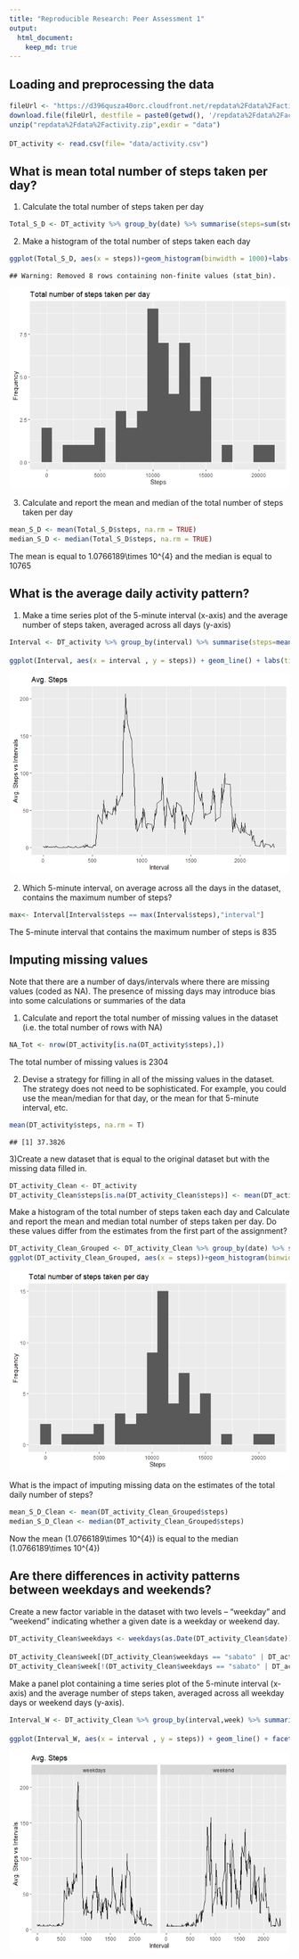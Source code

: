 ```yaml
---
title: "Reproducible Research: Peer Assessment 1"
output: 
  html_document:
    keep_md: true
---
```

Loading and preprocessing the data
---




```r
fileUrl <- "https://d396qusza40orc.cloudfront.net/repdata%2Fdata%2Factivity.zip"
download.file(fileUrl, destfile = paste0(getwd(), '/repdata%2Fdata%2Factivity.zip'), method = "curl")
unzip("repdata%2Fdata%2Factivity.zip",exdir = "data")

DT_activity <- read.csv(file= "data/activity.csv")
```

What is mean total number of steps taken per day?
---
1) Calculate the total number of steps taken per day


```r
Total_S_D <- DT_activity %>% group_by(date) %>% summarise(steps=sum(steps))
```

2) Make a histogram of the total number of steps taken each day


```r
ggplot(Total_S_D, aes(x = steps))+geom_histogram(binwidth = 1000)+labs(title="Total number of steps taken per day",x="Steps",y="Frequency")
```

```
## Warning: Removed 8 rows containing non-finite values (stat_bin).
```

![](PA1_template_files/figure-html/unnamed-chunk-4-1.png)<!-- -->

3) Calculate and report the mean and median of the total number of steps taken per day


```r
mean_S_D <- mean(Total_S_D$steps, na.rm = TRUE)
median_S_D <- median(Total_S_D$steps, na.rm = TRUE)
```
The mean is equal to 1.0766189\times 10^{4} and the median is equal to 10765

What is the average daily activity pattern?
---
1) Make a time series plot of the 5-minute interval (x-axis) and the average number of steps taken, averaged across all days (y-axis)


```r
Interval <- DT_activity %>% group_by(interval) %>% summarise(steps=mean(steps,na.rm = TRUE))

ggplot(Interval, aes(x = interval , y = steps)) + geom_line() + labs(title = "Avg. Steps", x = "Interval", y = "Avg. Steps vs Intervals")
```

![](PA1_template_files/figure-html/unnamed-chunk-6-1.png)<!-- -->

2) Which 5-minute interval, on average across all the days in the dataset, contains the maximum number of steps?


```r
max<- Interval[Interval$steps == max(Interval$steps),"interval"]
```
The 5-minute interval that contains the maximum number of steps is 835

Imputing missing values
---
Note that there are a number of days/intervals where there are missing values (coded as NA). The presence of missing days may introduce bias into some calculations or summaries of the data

1) Calculate and report the total number of missing values in the dataset (i.e. the total number of rows with NA)


```r
NA_Tot <- nrow(DT_activity[is.na(DT_activity$steps),])
```

The total number of missing values is 2304

2) Devise a strategy for filling in all of the missing values in the dataset. The strategy does not need to be sophisticated. For example, you could use the mean/median for that day, or the mean for that 5-minute interval, etc.


```r
mean(DT_activity$steps, na.rm = T)
```

```
## [1] 37.3826
```

3)Create a new dataset that is equal to the original dataset but with the missing data filled in.


```r
DT_activity_Clean <- DT_activity
DT_activity_Clean$steps[is.na(DT_activity_Clean$steps)] <- mean(DT_activity_Clean$steps, na.rm = T)
```

Make a histogram of the total number of steps taken each day and Calculate and report the mean and median total number of steps taken per day. Do these values differ from the estimates from the first part of the assignment?


```r
DT_activity_Clean_Grouped <- DT_activity_Clean %>% group_by(date) %>% summarise(steps=sum(steps))
ggplot(DT_activity_Clean_Grouped, aes(x = steps))+geom_histogram(binwidth = 1000)+labs(title="Total number of steps taken per day",x="Steps",y="Frequency")
```

![](PA1_template_files/figure-html/unnamed-chunk-11-1.png)<!-- -->

What is the impact of imputing missing data on the estimates of the total daily number of steps?


```r
mean_S_D_Clean <- mean(DT_activity_Clean_Grouped$steps)
median_S_D_Clean <- median(DT_activity_Clean_Grouped$steps)
```

Now the mean (1.0766189\times 10^{4}) is equal to the median (1.0766189\times 10^{4})

Are there differences in activity patterns between weekdays and weekends?
---

Create a new factor variable in the dataset with two levels – “weekday” and “weekend” indicating whether a given date is a weekday or weekend day.


```r
DT_activity_Clean$weekdays <- weekdays(as.Date(DT_activity_Clean$date))

DT_activity_Clean$week[(DT_activity_Clean$weekdays == "sabato" | DT_activity_Clean$weekdays == "domenica")] <- "weekend"
DT_activity_Clean$week[!(DT_activity_Clean$weekdays == "sabato" | DT_activity_Clean$weekdays == "domenica")] <- "weekdays"
```

Make a panel plot containing a time series plot of the 5-minute interval (x-axis) and the average number of steps taken, averaged across all weekday days or weekend days (y-axis). 


```r
Interval_W <- DT_activity_Clean %>% group_by(interval,week) %>% summarise(steps=mean(steps,na.rm = TRUE))

ggplot(Interval_W, aes(x = interval , y = steps)) + geom_line() + facet_grid(.~week)+labs(title = "Avg. Steps", x = "Interval", y = "Avg. Steps vs Intervals")
```

![](PA1_template_files/figure-html/unnamed-chunk-14-1.png)<!-- -->
